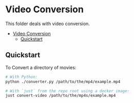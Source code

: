 # Video Conversion

This folder deals with video conversion.

- [Video Conversion](#video-conversion)
  - [Quickstart](#quickstart)

## Quickstart

To Convert a directory of movies:

```bash
# With Python:
python ./converter.py /path/to/the/mp4/example.mp4

# With `just` from the repo root using a docker image:
just convert-video /path/to/the/mp4s/example.mp4
```
